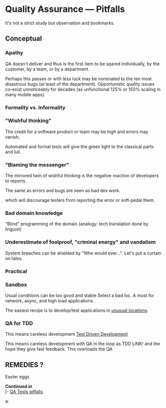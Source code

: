 # Quality Assurance &mdash; Pitfalls

It's not a strict study but observation and bookmarks.
 
## Conceptual

### Apathy

QA doesn't deliver and thus is the first item to be spared individually, by the customer, by a team, or by a department.

Perhaps this passes or with less luck may be nominated to the ten most disastrous bugs (at least of the department). 
Opportunistic quality issues co-exist unnoticeably for decades (as unfunctional 125% or 150% scaling in many mobile apps).

###  Formality vs. Informality

### "Wishful thinking"

The credit for a software product or team may be high and errors may vanish.

Automated and formal tests will give the green light to the classical parts and lull.

### "Blaming the messenger"

The mirrored twin of wishful thinking is the negative reaction of developers to reports.

The same as errors and bugs are seen as bad dev work.

which will discourage testers from reporting the error or soft-pedal them.

### Bad domain knowledge

"Blind" programming of the domain (analogy: tech translation done by linguist)

### Underestimate of foolproof, "criminal energy" and vandalism

System breaches can be shielded by "Who would ever...". Let's put a curtain on tales.

### Practical

### Sandbox

Usual conditions can be too good and stable  Select a bad loc. A must for network, async, and high load applications.

The easiest recipe is to develop/test applications in [unusual locations](../../../pencraft/README%2B/offtopic/anti-home-office.md).

 ### QA for TDD

This means careless development  [Test Driven Development](../../tests/asDrive)

This means careless development with QA in the loop as TDD LINK! and the hope they give fast feedback. This overloads the QA

## REMEDIES ?

Easter eggs

**Continued in**\
|- [QA Tests pitfalls](../../tests/asQA/README+/QA_tests-pitfalls.md)

🔚
